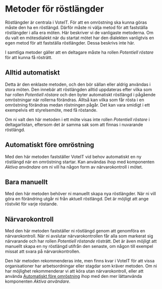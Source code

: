 # Metoder för röstlängder

Röstlängder är centrala i VoteIT. För att en omröstning ska kunna göras måste den ha en röstlängd. Därför måste ni välja metod för att fastställa röstlängder i alla era möten. Här beskriver vi de vanligaste metoderna. Om du valt en mötesdialekt när du startat mötet har den dialekten vanligtvis en egen metod för att fastställa röstlängder. Dessa beskrivs inte här.

I samtliga metoder gäller att en deltagare måste ha rollen *Potentiell röstare* för att kunna få rösträtt.

## Alltid automatiskt

Detta är den enklaste metoden, och den bör sällan eller aldrig användas i stora möten. Den innebär att röstlängden alltid uppdateras efter vilka som har rollen *Potentiell röstare* och den byter automatiskt röstlängd i pågående omröstningar när rollerna förändras. Alltså kan vilka som får rösta i en omröstning förändras medan röstningen pågår. Det kan vara smidigt i ett exempelvis ett styrelsemöte, med få röstande.

Om ni valt den här metoden i ett möte visas inte rollen *Potentiell röstare* i deltagarlistan, eftersom det är samma sak som att finnas i nuvarande röstlängd.

## Automatiskt före omröstning

Med den här metoden fastställer VoteIT vid behov automatiskt en ny röstlängd när en omröstning startar. Kan användas ihop med komponenten *Aktiva användare* om ni vill ha någon form av närvarokontroll i mötet.

## Bara manuellt

Med den här metoden behöver ni manuellt skapa nya röstlängder. När ni vill göra en förändring utgår ni från aktuell röstlängd. Det är möjligt att ange röstvikt för varje röstande.

## Närvarokontroll

Med den här metoden fastställer ni röstlängd genom att genomföra en närvarokontroll. När ni avslutar närvarokontrollen får alla som markerat sig närvarande och har rollen *Potentiell röstande* rösträtt. Det är även möjligt att manuellt skapa en ny röstlängd utifrån den senaste, om någon till exempel missat att svara på närvarokontrollen.

Den här metoden rekommenderas inte, men finns kvar i VoteIT för att vissa organisationer har arbetsordningar eller stagdar som kräver metoden. Om ni har möjlighet rekommenderar vi att köra utan närvarokontroll, eller att använda [Automatiskt före omröstning](#automatiskt-före-omröstning) ihop med den mer lättanvända komponenten *Aktiva användare*.
